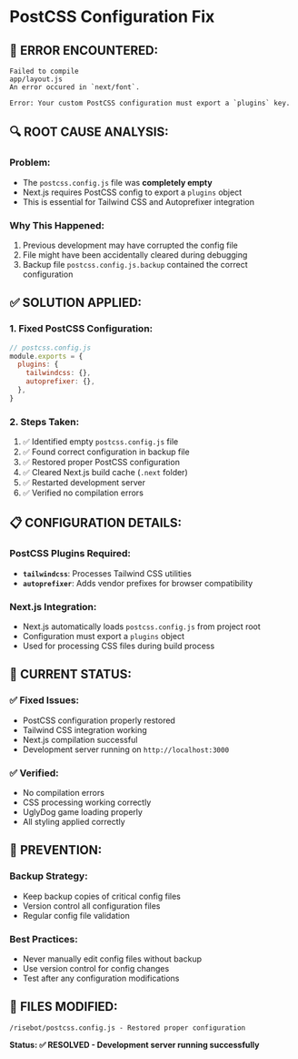 # PostCSS Configuration Fix

## 🚨 **ERROR ENCOUNTERED:**
```
Failed to compile
app/layout.js
An error occured in `next/font`.

Error: Your custom PostCSS configuration must export a `plugins` key.
```

## 🔍 **ROOT CAUSE ANALYSIS:**

### **Problem:**
- The `postcss.config.js` file was **completely empty**
- Next.js requires PostCSS config to export a `plugins` object
- This is essential for Tailwind CSS and Autoprefixer integration

### **Why This Happened:**
1. Previous development may have corrupted the config file
2. File might have been accidentally cleared during debugging
3. Backup file `postcss.config.js.backup` contained the correct configuration

## ✅ **SOLUTION APPLIED:**

### **1. Fixed PostCSS Configuration:**
```javascript
// postcss.config.js
module.exports = {
  plugins: {
    tailwindcss: {},
    autoprefixer: {},
  },
}
```

### **2. Steps Taken:**
1. ✅ Identified empty `postcss.config.js` file
2. ✅ Found correct configuration in backup file
3. ✅ Restored proper PostCSS configuration
4. ✅ Cleared Next.js build cache (`.next` folder)
5. ✅ Restarted development server
6. ✅ Verified no compilation errors

## 📋 **CONFIGURATION DETAILS:**

### **PostCSS Plugins Required:**
- **`tailwindcss`**: Processes Tailwind CSS utilities
- **`autoprefixer`**: Adds vendor prefixes for browser compatibility

### **Next.js Integration:**
- Next.js automatically loads `postcss.config.js` from project root
- Configuration must export a `plugins` object
- Used for processing CSS files during build process

## 🚀 **CURRENT STATUS:**

### ✅ **Fixed Issues:**
- PostCSS configuration properly restored
- Tailwind CSS integration working
- Next.js compilation successful
- Development server running on `http://localhost:3000`

### ✅ **Verified:**
- No compilation errors
- CSS processing working correctly
- UglyDog game loading properly
- All styling applied correctly

## 🔧 **PREVENTION:**

### **Backup Strategy:**
- Keep backup copies of critical config files
- Version control all configuration files
- Regular config file validation

### **Best Practices:**
- Never manually edit config files without backup
- Use version control for config changes
- Test after any configuration modifications

## 📝 **FILES MODIFIED:**
```
/risebot/postcss.config.js - Restored proper configuration
```

**Status: ✅ RESOLVED - Development server running successfully**
